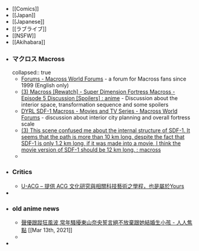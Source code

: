 - [[Comics]]
- [[Japan]]
- [[Japanese]]
- [[ラブライブ]]
- [[NSFW]]
- [[Akihabara]]
- ### マクロス Macross
  collapsed:: true
	- [Forums - Macross World Forums](https://www.macrossworld.com/mwf/) - a forum for Macross fans since 1999 (English only)
	- [(3) Macross [Rewatch] - Super Dimension Fortress Macross - Episode 5 Discussion [Spoilers] : anime](https://www.reddit.com/r/anime/comments/74pyda/macross_rewatch_super_dimension_fortress_macross/) - Discussion about the interior space, transformation sequence and some spoilers
	- [DYRL SDF-1 Macross - Movies and TV Series - Macross World Forums](https://www.macrossworld.com/mwf/topic/29823-dyrl-sdf-1-macross/) - discussion about interior city planning and overall fortress scale
	- [(3) This scene confused me about the internal structure of SDF-1. It seems that the path is more than 10 km long, despite the fact that SDF-1 is only 1.2 km long, if it was made into a movie, I think the movie version of SDF-1 should be 12 km long. : macross](https://www.reddit.com/r/macross/comments/sei3xu/this_scene_confused_me_about_the_internal/)
	-
- ### Critics
	- [U-ACG – 提供 ACG 文化研究與相關科技藝術之學程，也是屬於Yours](https://www.u-acg.com/)
-
- ### old anime news
	- [聲優跟蹤狂風波,常年騷擾東山奈央誓言絕不放棄跟她結婚生小孩 - 人人焦點](https://ppfocus.com/0/co8c8edde.html) [[Mar 13th, 2021]]
	-
-